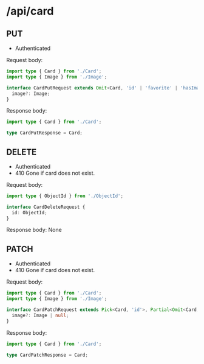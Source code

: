 # /api/card
## PUT
- Authenticated

Request body:
```ts
import type { Card } from './Card';
import type { Image } from './Image';

interface CardPutRequest extends Omit<Card, 'id' | 'favorite' | 'hasImage'> {
  image?: Image;
}
```

Response body:
```ts
import type { Card } from './Card';

type CardPutResponse = Card;
```

## DELETE
- Authenticated
- 410 Gone if card does not exist.

Request body:
```ts
import type { ObjectId } from './ObjectId';

interface CardDeleteRequest {
  id: ObjectId;
}
```

Response body: None

## PATCH
- Authenticated
- 410 Gone if card does not exist.

Request body:
```ts
import type { Card } from './Card';
import type { Image } from './Image';

interface CardPatchRequest extends Pick<Card, 'id'>, Partial<Omit<Card, 'id' | 'hasImage'>> {
  image?: Image | null;
}
```

Response body:
```ts
import type { Card } from './Card';

type CardPatchResponse = Card;
```
